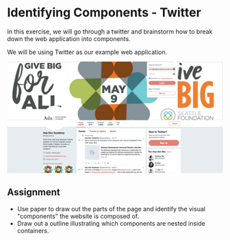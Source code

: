 # Identifying Components - Twitter
In this exercise, we will go through a twitter and brainstorm how to break down the web application into components.

We will be using Twitter as our example web application.

![Twitter](./images/twitter.png)

## Assignment
-  Use paper to draw out the parts of the page and identify the visual "components" the website is composed of.
-  Draw out a outline illustrating which components are nested inside containers.
